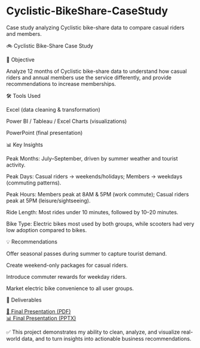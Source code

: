 # Cyclistic-BikeShare-CaseStudy
Case study analyzing Cyclistic bike-share data to compare casual riders and members.

🚲 Cyclistic Bike-Share Case Study

📌 Objective

Analyze 12 months of Cyclistic bike-share data to understand how casual riders and annual members use the service differently, and provide recommendations to increase memberships.

🛠️ Tools Used

Excel (data cleaning & transformation)

Power BI / Tableau / Excel Charts (visualizations)

PowerPoint (final presentation)

📊 Key Insights

Peak Months: July–September, driven by summer weather and tourist activity.

Peak Days: Casual riders → weekends/holidays; Members → weekdays (commuting patterns).

Peak Hours: Members peak at 8AM & 5PM (work commute); Casual riders peak at 5PM (leisure/sightseeing).

Ride Length: Most rides under 10 minutes, followed by 10–20 minutes.

Bike Type: Electric bikes most used by both groups, while scooters had very low adoption compared to bikes.

💡 Recommendations

Offer seasonal passes during summer to capture tourist demand.

Create weekend-only packages for casual riders.

Introduce commuter rewards for weekday riders.

Market electric bike convenience to all user groups.

📂 Deliverables

[📄 Final Presentation (PDF)](./Cyclistic_Case_Study.pdf)  
[📊 Final Presentation (PPTX)](./Cyclistic_Case_Study.pptx)


✅ This project demonstrates my ability to clean, analyze, and visualize real-world data, and to turn insights into actionable business recommendations.
